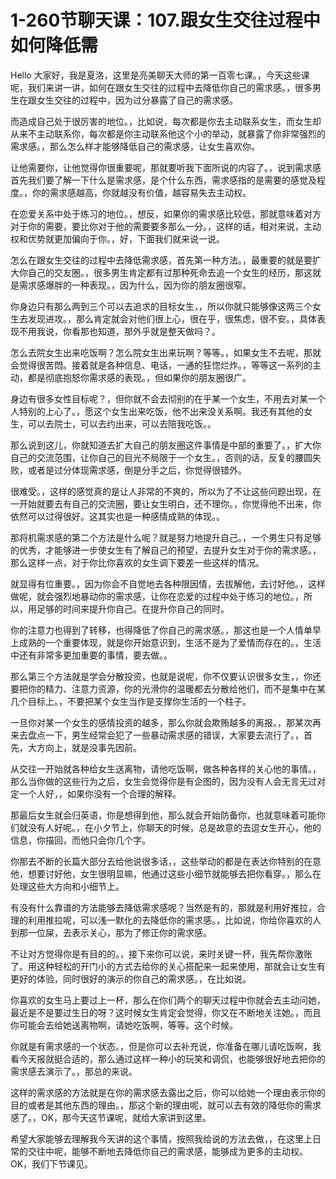 # 1-260节聊天课：107.跟女生交往过程中如何降低需

Hello 大家好，我是夏洛，这里是亮美聊天大师的第一百零七课。，今天这些课呢，我们来讲一讲，如何在跟女生交往的过程中去降低你自己的需求感。，很多男生在跟女生交往的过程中，因为过分暴露了自己的需求感。

而造成自己处于很厉害的地位。，比如说，每次都是你去主动联系女生，而女生却从来不主动联系你，每次都是你主动联系他这个小的举动，就暴露了你非常强烈的需求感。，那么怎么样才能够降低自己的需求感，让女生喜欢你。

让他需要你，让他觉得你很重要呢，那就要听我下面所说的内容了。，说到需求感首先我们要了解一下什么是需求感，是个什么东西，需求感指的是需要的感觉及程度。，你的需求感越高，你就越没有价值，越容易失去主动权。

在恋爱关系中处于练习的地位。，想反，如果你的需求感比较低，那就意味着对方对于你的需要，要比你对于他的需要要多那么一分。，这样的话，相对来说，主动权和优势就更加偏向于你。，好，下面我们就来说一说。

怎么在跟女生交往的过程中去降低需求感，首先第一种方法。，最重要的就是要扩大你自己的交友圈。，很多男生肯定都有过那种死命去追一个女生的经历，那这就是需求感爆胖的一种表现。，因为什么，因为你的朋友圈很窄。

你身边只有那么两到三个可以去追求的目标女生，，所以你就只能够像这两三个女生去发现进攻。，那么肯定就会对他们很上心，很在乎，很焦虑，很不安。，具体表现不用我说，你看那也知道，那外乎就是整天做吗？。

怎么去院女生出来吃饭啊？怎么院女生出来玩啊？等等。，如果女生不去呢，那就会觉得很苦悶。接着就是各种信息、电话，一通的狂惚烂炸。，等等这一系列的主动，都是彻底抱怒你需求感的表现。，但如果你的朋友圈很广。

身边有很多女性目标呢？，但你就不会去彻别的在乎某一个女生，不用去对某一个人特别的上心了。，愿这个女生出来吃饭，他不出来没关系啊。我还有其他的女生，可以去院士，可以去约出来，可以去陪我吃饭。。

那么说到这儿，你就知道去扩大自己的朋友圈这件事情是中部的重要了。，扩大你自己的交流范围，让你自己的目光不局限于一个女生。，否则的话，反复的腰圆失败，或者是过分体现需求感，倒是分手之后，你觉得很错外。

很难受。，这样的感觉真的是让人非常的不爽的，所以为了不让这些问题出现，在一开始就要去有自己的交流圈，要让女生明白，还不理你。，你觉得他不出来，你依然可以过得很好。这其实也是一种感情成熟的体现。。

那将机需求感的第二个方法是什么呢？就是努力地提升自己。，一个男生只有足够的优秀，才能够进一步使女生有了解自己的预望，去提升女生对于你的需求感。，那么这样一点，对于你比你喜欢的女生调下要差一些这样的情况。

就显得有位重要。，因为你会不自觉地去各种限因情，去拔解他，去讨好他。，这样做呢，就会强烈地暴动你的需求感，让你在恋爱的过程中处于练习的地位。，所以，用足够的时间来提升你自己。在提升你自己的同时。

你的注意力也得到了转移，也得降低了你自己的需求感。，那这也是一个人情单早上成熟的一个重要体现，就是你开始意识到，生活不是为了爱情而存在的。，生活中还有非常多更加重要的事情，要去做。。

那么第三个方法就是学会分散投资，也就是说呢，你不仅要认识很多女生，，你还要把你的精力、注意力资源，你的光滑你的温暖都去分散给他们，而不是集中在某几个目标上。，不要把某个女生当作是支撑你生活的一个柱子。

一旦你对某一个女生的感情投资的越多，那么你就会欺贿越多的离报。，那某次再来去盘点一下，男生经常会犯了一些暴动需求感的错误，大家要去流行了。，首先，大方向上，就是没事先因前。

从交往一开始就各种给女生送离物，请他吃饭啊，做各种各样的关心他的事情。，那么当你做的这些行为之后，女生会觉得你是有企图的，因为没有人会无言无过对定一个人好，，如果你没有一个合理的解释。

那最后女生就会归英语，你是想得到他，那么就会开始防备你，也就意味着可能你们就没有人好呢。，在小夕节上，你聊天的时候，总是故意的去逗女生开心，他的信息，你描回，而他只会你几个字。

你那去不断的长篇大部分去给他说很多话，，这些举动的都是在表达你特别的在意他，想要讨好他，女生很明显嘛，他通过这些小细节就能够去把你看穿。，那么在处理这些大方向和小细节上。

有没有什么靠谱的方法能够去降低需求感呢？当然是有的，那就是利用好推拉，合理的利用推拉呢，可以浅一默化的去降低你的需求感。，比如说，你给你喜欢的人到那一位屎，去表示关心，那为了修正你的需求感。

不让对方觉得你是有目的的。，接下来你可以说，来时关键一杯，我先帮你激账了。用这种轻松的开门小的方式去给你的关心搭配来一起来使用，那就会让女生有更好的体验，同时很好的演示的你自己的需求感。，在比如说。

你喜欢的女生马上要过上一杯，那么在你们两个的聊天过程中你就会去主动问她，最近是不是要过生日的呀？这时候女生肯定会觉得，你又在不断地关注她。，而且你可能会去给她送离物啊，请她吃饭啊，等等。这个时候。

你就是有需求感的一个状态。，但是你可以去补充说，你准备在哪儿请吃饭啊，我看今天报就挺合适的，那么通过这样一种小的玩笑和调侃，也能够很好地去把你的需求感去演示了。，那总的来说。

这样的需求感的方法就是在你的需求感去露出之后，你可以给她一个理由表示你的目的或者是其他东西的理由。，那这个新的理由呢，就可以去有效的降低你的需求感了。，OK，那今天这节课呢，就给大家讲到这里。

希望大家能够去理解我今天讲的这个事情，按照我给说的方法去做，，在这里上日常的交往中呢，能够不断地去降低你自己的需求感，能够成为更多的主动权。OK，我们下节课见。

